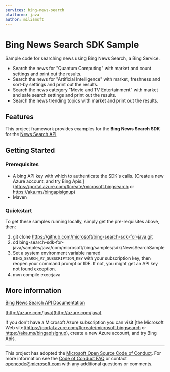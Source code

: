 ```yaml
---
services: bing-news-search
platforms: java
author: milismsft
---
```


# Bing News Search SDK Sample ##

Sample code for searching news using Bing News Search, a Bing Service.
- Search the news for "Quantum  Computing" with market and count settings and print out the results.
- Search the news for "Artificial Intelligence" with market, freshness and sort-by settings and print out the results.
- Search the news category "Movie and TV Entertainment" with market and safe search settings and print out the results.
- Search the news trending topics with market and print out the results.


## Features

This project framework provides examples for the **Bing News Search SDK** for the [News Search API](https://api.bing.microsoft.com/v7.0/news)

## Getting Started

### Prerequisites

- A bing API key with which to authenticate the SDK's calls. [Create a new Azure account, and try Bing Apis.](https://portal.azure.com/#create/microsoft.bingsearch or https://aka.ms/bingapisignup)
- Maven

### Quickstart

To get these samples running locally, simply get the pre-requisites above, then:


1. git clone https://github.com/microsoft/bing-search-sdk-for-java.git
2. cd bing-search-sdk-for-java/samples/java/com/microsoft/bing/samples/sdk/NewsSearchSample
3. Set a system environment variable named `BING_SEARCH_V7_SUBSCRIPTION_KEY` with your subscription key,
   then reopen your command prompt or IDE. If not, you might get an API key not found exception.
4. mvn compile exec:java

## More information ##
[Bing News Search API Documentation](https://docs.microsoft.com/en-us/bing/search-apis/bing-news-search/)

[http://azure.com/java](http://azure.com/java)

If you don't have a Microsoft Azure subscription you can visit [the Microsoft Web site](https://portal.azure.com/#create/microsoft.bingsearch or https://aka.ms/bingapisignup), create a new Azure account, and try Bing Apis.

---

This project has adopted the [Microsoft Open Source Code of Conduct](https://opensource.microsoft.com/codeofconduct/). For more information see the [Code of Conduct FAQ](https://opensource.microsoft.com/codeofconduct/faq/) or contact [opencode@microsoft.com](mailto:opencode@microsoft.com) with any additional questions or comments.
